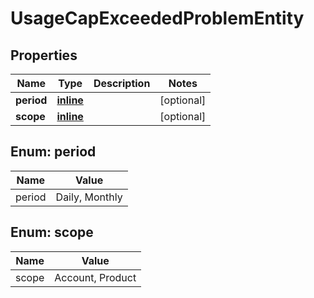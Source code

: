 
# UsageCapExceededProblemEntity

## Properties
Name | Type | Description | Notes
------------ | ------------- | ------------- | -------------
**period** | [**inline**](#Period) |  |  [optional]
**scope** | [**inline**](#Scope) |  |  [optional]


<a name="Period"></a>
## Enum: period
Name | Value
---- | -----
period | Daily, Monthly


<a name="Scope"></a>
## Enum: scope
Name | Value
---- | -----
scope | Account, Product



